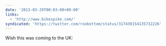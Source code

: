 ```yaml
---
date: '2013-03-29T00:03:00+00:00'
links:
  - 'http://www.bikespike.com/'
syndicated: 'https://twitter.com/roobottom/status/317430154135732226'
---
```

Wish this was coming to the UK: 
